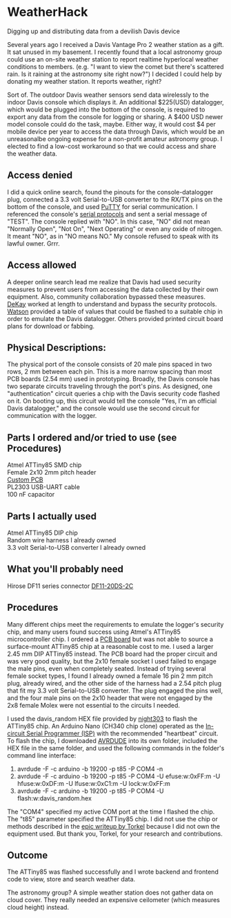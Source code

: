 # WeatherHack
Digging up and distributing data from a devilish Davis device  

Several years ago I received a Davis Vantage Pro 2 weather station as a gift. It sat unused in my basement. I recently found that a local astronomy
group could use an on-site weather station to report realtime hyperlocal weather conditions to members. (e.g. "I want to view the comet but there's
scattered rain. Is it raining at the astronomy site right now?") I decided I could help by donating my weather station. It reports weather, right?

Sort of. The outdoor Davis weather sensors send data wirelessly to the indoor Davis console which displays it. An additional $225(USD) datalogger, which would be plugged into the bottom of the console, is required to 
export any data from the console for logging or sharing. A $400 USD newer model console could do the task, maybe. Either way, it would cost $4 per
mobile device per year to access the data through Davis, which would be an unreasonalbe ongoing expense for a non-profit amateur astronomy group. I elected to find a 
low-cost workaround so that we could access and share the weather data.

## Access denied
I did a quick online search, found the pinouts for the console-datalogger plug, connected a 3.3 volt Serial-to-USB converter to the RX/TX pins 
on the bottom of the console, and used [PuTTY](https://www.putty.org/) for serial communication.  I referenced the console's [serial protocols](https://cdn.shopify.com/s/files/1/0515/5992/3873/files/VantageSerialProtocolDocs_v261.pdf?v=1614399559) and sent a serial message of "TEST". The console
replied with "NO".  In this case, "NO" did not mean "Normally Open", "Not On", "Next Operating" or even any oxide of nitrogen. It meant "NO", as in
"NO means NO."   My console refused to speak with its lawful owner. Grrr.

## Access allowed
A deeper online search lead me realize that Davis had used security measures to prevent users from accessing the data collected by their own equipment. Also,
community collaboration bypassed these measures. [DeKay](http://madscientistlabs.blogspot.com/2011/01/davis-weatherlink-software-not-required.html) worked
at length to understand and bypass the security protocols.  [Watson](https://www.wxforum.net/index.php?topic=18110.msg200376#msg200376) provided a table of
values that could be flashed to a suitable chip in order to emulate the Davis datalogger.  Others provided printed circuit board plans for download or fabbing.

## Physical Descriptions:
The physical port of the console consists of 20 male pins spaced in two rows, 2 mm between each pin. This is a more narrow spacing than most PCB boards (2.54 mm) used in prototyping. Broadly, the Davis console has two separate circuits traveling through the port's pins. As designed, one "authentication" circuit queries a chip with the Davis security code flashed on it. On booting up, this circuit would tell the console "Yes, I'm an official Davis datalogger,"  and the console would use the second circuit for communication with the logger.  

## Parts I ordered and/or tried to use (see Procedures)
Atmel ATTiny85 SMD chip  
Female 2x10 2mm pitch header  
[Custom PCB](https://oshpark.com/shared_projects/M0mczaXC)  
PL2303 USB-UART cable  
100 nF capacitor

## Parts I actually used
Atmel ATTiny85 DIP chip  
Random wire harness I already owned  
3.3 volt Serial-to-USB converter I already owned  

## What you'll probably need
Hirose DF11 series connector [DF11-20DS-2C](https://www.mouser.com/ProductDetail/Hirose-Connector/DF11-20DS-2C?qs=Ux3WWAnHpjDwSYTyawRgYw%3D%3D)  


## Procedures 
Many different chips meet the requirements to emulate the logger's security chip, and many users found success using Atmel's ATTiny85 microcontroller chip. 
I ordered a [PCB board](https://oshpark.com/shared_projects/M0mczaXC) but was not able to source a surface-mount ATTiny85 chip at a reasonable cost to me. I used a larger 2.45 mm DIP ATTiny85 instead. The PCB board had the proper circuit and was very good quality, but the 2x10 female socket I used failed to engage the male pins, even when completely seated. Instead of trying several female socket types, I found I already owned a female 16 pin 2 mm pitch plug, already wired, and the other side of the harness had a 2.54 pitch plug that fit my 3.3 volt Serial-to-USB converter. The plug engaged the pins well, and the four male pins on the 2x10 header that were not engaged by the 2x8 female Molex were not essential to the circuits I needed.

I used the davis_random HEX file provided by [night303](https://www.wxforum.net/index.php?topic=18110.275) to flash the ATTiny85 chip. An Arduino Nano (CH340 chip clone) operated as the [In-circuit Serial Programmer (ISP)](https://docs.arduino.cc/built-in-examples/arduino-isp/ArduinoISP) with the recommended "heartbeat" circuit. To flash the chip, I  downloaded [AVRDUDE](https://github.com/avrdudes/avrdude) into its own folder, included the HEX file in the same folder, and used the following commands in the folder's command line interface: 
1) avrdude -F -c arduino -b 19200 -p t85 -P COM4 -n   
2) avrdude -F -c arduino -b 19200 -p t85 -P COM4 -U efuse:w:0xFF:m -U hfuse:w:0xDF:m -U lfuse:w:0xC1:m -U lock:w:0xFF:m
3) avrdude -F -c arduino -b 19200 -p t85 -P COM4 -U flash:w:davis_random.hex

The "COM4" specified my active COM port at the time I flashed the chip. The "t85" parameter specified the ATTiny85 chip. I did not use the chip or methods described in the [epic writeup by Torkel](https://meteo.annoyingdesigns.com/DavisSPI.pdf) because I did not own the equipment used. But thank you, Torkel, for your research and contributions.

## Outcome
The ATTiny85 was flashed successfully and I wrote backend and frontend code to view, store and search weather data.

The astronomy group? A simple weather station does not gather data on cloud cover. They really needed an expensive ceilometer (which measures cloud height) instead.

